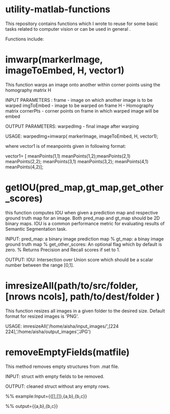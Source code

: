 # utility-matlab-functions
This repository contains functions which I wrote to reuse for some basic tasks related to computer vision or can be used in general .

Functions include: 
# imwarp(markerImage, imageToEmbed, H, vector1)
This function warps an image onto another within corner points using the homography matrix H 

INPUT PARAMETERS : frame - image on which another image is to be warped 
									imgToEmbed - image to be warped on frame 
									H - Homography matrix 
									cornerPts - corner points on frame in which warped image will be embed 
								
OUTPUT PARAMETERS: warpedImg - final image after warping 

USAGE: warpedImg=imwarp( markerImage, imageToEmbed, H, vector1);

where vector1 is of meanpoints given in following format: 

vector1= [ meanPoints(1,1) meanPoints(1,2);meanPoints(2,1) meanPoints(2,2); meanPoints(3,1) meanPoints(3,2); meanPoints(4,1) meanPoints(4,2)];


# getIOU(pred_map,gt_map,get_other_scores)

this function computes IOU when given a prediction map and respective ground truth map for an image. Both pred_map and gt_map should be 2D binary maps. IOU is a common performance metric for evaluating results of Semantic Segmentation task.

INPUT: 		 pred_map: a binary image prediction map
%          gt_map: a binay image ground truth map
%          get_other_scores: An optional flag which by default is zero.
%          Returns Precision and Recall scores if set to 1.

OUTPUT: IOU: Intersection over Union score which should be a scalar number between the range [0,1].

# imresizeAll(path/to/src/folder, [nrows ncols], path/to/dest/folder ) 
This function resizes all images in a given folder to the desired size. 
Default format for resized images is 'PNG'. 

USAGE: imresizeAll('/home/aisha/input_images/',[224 224],'/home/aisha/output_images','JPG')

# removeEmptyFields(matfile)

This method removes empty structures from .mat file.

INPUT: struct with empty fields to be removed.

OUTPUT: cleaned struct without any empty rows.

%% example:Input={{[],[]},{a,b},{b,c}}

%% output={{a,b},{b,c}}
